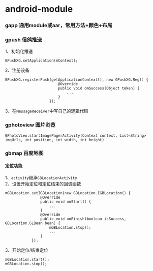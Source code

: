 # android-module

### gapp 通用module或aar，常用方法+颜色+布局

### gpush 信鸽推送
1、初始化推送
```
GPushXG.setApplication(mContext);
```
2、注册设备
```
GPushXG.registerPush(getApplicationContext(), new GPushXG.Reg() {
                        @Override
                        public void onSuccess(Object token) {
                            ...
                        }
                    });
```
3、在`MessageReceiver`中写自己的逻辑代码

### gphotoview 图片浏览
```
GPhotoView.startImagePagerActivity(Context context, List<String> imgUrls, int position, int width, int height)
```

### gbmap 百度地图
#### 定位功能
1、`activity`继承`GBLocationActivity`   
2、设置开始定位和定位结束的回调函数   
```
mGBLocation.setIGBLocation(new GBLocation.IGBLocation() {
                @Override
                public void onStart() {
                    ...
                }
                @Override
                public void onFinish(boolean isSuccess, GBLocation.GLBean bean) {
                    mGBLocation.stop();
                    ...
                }
            });
```
3、开始定位/结束定位
```
mGBLocation.start();
mGBLocation.stop();
```
